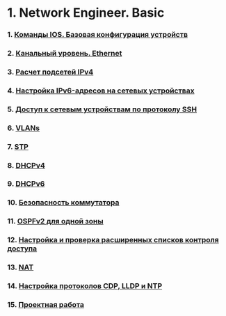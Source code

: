 # 1. Network Engineer. Basic

### 1. [Команды IOS. Базовая конфигурация устройств](./ЛР%201.%20Базовая%20конфигурация/)
### 2. [Канальный уровень. Ethernet ](./ЛР%202.%20Канальный%20уровень/)
### 3. [Расчет подсетей IPv4](./ЛР%203.%20IPv4/)
### 4. [Настройка IPv6-адресов на сетевых устройствах](./ЛР%204.%20IPv6/)
### 5. [Доступ к сетевым устройствам по протоколу SSH](./ЛР%205.%20SSH/)
### 6. [VLANs](./ЛР%206.%20VLANs/)
### 7. [STP](./ЛР%207.%20STP/)
### 8. [DHCPv4](./ЛР%208.%20DHCPv4/)
### 9. [DHCPv6](./ЛР%208.%20DHCPv6/)
### 10. [Безопасность коммутатора](./ЛР%209.%20Безопасность%20коммутатора/)
### 11. [OSPFv2 для одной зоны](./ЛР%2010.%20OSPFv2/)
### 12. [Настройка и проверка расширенных списков контроля доступа](./ЛР%2011.%20ACL/)
### 13. [NAT](./ЛР%2012.%20NAT/)
### 14. [Настройка протоколов CDP, LLDP и NTP](./ЛР%2013.%20CDP,%20LLDP,%20NTP/)
### 15. [Проектная работа](./Проектная%20работа/)

